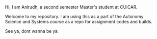Hi, I am Anirudh, a second semester Master's student at CUICAR.

Welcome to my repository. I am using this as a part of the Autonomy Science and Systems course as a repo for assignment codes and builds.

See ya, dont wanna be ya.
